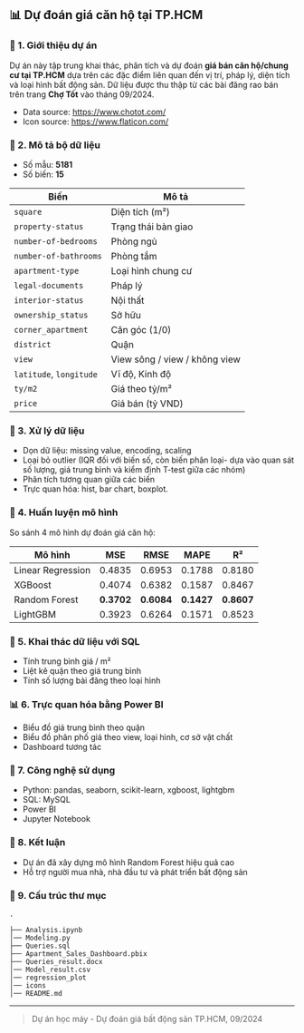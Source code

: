 ## 📊 Dự đoán giá căn hộ tại TP.HCM

### 🏨 1. Giới thiệu dự án

Dự án này tập trung khai thác, phân tích và dự đoán **giá bán căn hộ/chung cư tại TP.HCM** dựa trên các đặc điểm liên quan đến vị trí, pháp lý, diện tích và loại hình bất động sản. Dữ liệu được thu thập từ các bài đăng rao bán trên trang **Chợ Tốt** vào tháng 09/2024.
- Data source: https://www.chotot.com/
- Icon source: https://www.flaticon.com/
### 📆 2. Mô tả bộ dữ liệu

* Số mẫu: **5181**
* Số biến: **15**

| Biến                    | Mô tả                         |
| ----------------------- | ----------------------------- |
| `square`                | Diện tích (m²)                |
| `property-status`       | Trạng thái bàn giao           |
| `number-of-bedrooms`    | Phòng ngủ                     |
| `number-of-bathrooms`   | Phòng tắm                     |
| `apartment-type`        | Loại hình chung cư            |
| `legal-documents`       | Pháp lý                       |
| `interior-status`       | Nội thất                      |
| `ownership_status`      | Sở hữu                        |
| `corner_apartment`      | Căn góc (1/0)                 |
| `district`              | Quận                          |
| `view`                  | View sông / view / không view |
| `latitude`, `longitude` | Vĩ độ, Kinh độ                |
| `ty/m2`                 | Giá theo tỷ/m²                |
| `price`                 | Giá bán (tỷ VND)              |

### 🧹 3. Xử lý dữ liệu

* Dọn dữ liệu: missing value, encoding, scaling
* Loại bỏ outlier (IQR đối với biến số, còn biến phân loại- dựa vào quan sát số lượng, giá trung bình và kiểm định T-test giữa các nhóm)
* Phân tích tương quan giữa các biến
* Trực quan hóa: hist, bar chart, boxplot.

### 🧠 4. Huấn luyện mô hình

So sánh 4 mô hình dự đoán giá căn hộ:

| Mô hình           | MSE        | RMSE       | MAPE       | R²         |
| ----------------- | ---------- | ---------- | ---------- | ---------- |
| Linear Regression | 0.4835     | 0.6953     | 0.1788     | 0.8180     |
| XGBoost           | 0.4074     | 0.6382     | 0.1587     | 0.8467     |
| Random Forest     | **0.3702** | **0.6084** | **0.1427** | **0.8607** |
| LightGBM          | 0.3923     | 0.6264     | 0.1571     | 0.8523     |

### 📂 5. Khai thác dữ liệu với SQL

* Tính trung bình giá / m²
* Liệt kê quận theo giá trung bình
* Tính số lượng bài đăng theo loại hình

### 📊 6. Trực quan hóa bằng Power BI

* Biểu đồ giá trung bình theo quận
* Biểu đồ phân phố giá theo view, loại hình, cơ sở vật chất
* Dashboard tương tác

### 🔧 7. Công nghệ sử dụng

* Python: pandas, seaborn, scikit-learn, xgboost, lightgbm
* SQL: MySQL
* Power BI
* Jupyter Notebook

### 🔖 8. Kết luận

* Dự án đã xây dựng mô hình Random Forest hiệu quả cao
* Hỗ trợ người mua nhà, nhà đầu tư và phát triển bất động sản

### 📄 9. Cấu trúc thư mục

```
.

├── Analysis.ipynb
│── Modeling.py
├── Queries.sql
├── Apartment_Sales_Dashboard.pbix
├── Queries_result.docx
│── Model_result.csv
│── regression_plot
│── icons
│── README.md
```

---

> Dự án học máy - Dự đoán giá bất động sản
> TP.HCM, 09/2024

